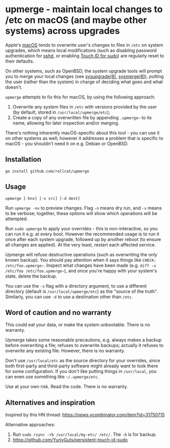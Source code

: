 # upmerge - maintain local changes to /etc on macOS (and maybe other systems) across upgrades

Apple's [macOS](https://www.apple.com/macos/) tends to overwrite user's changes to files
in `/etc` on system upgrades, which means local modifications (such as disabling
password authentication for [sshd](https://man.openbsd.org/sshd_config.5), or enabling
[Touch ID for sudo](https://duckduckgo.com/?q=macos+pam_tid.so)) are regularly reset to
their defaults.

On other systems, such as OpenBSD, the system upgrade tools will prompt you to merge
your local changes (see [sysupgrade(8)](https://man.openbsd.org/sysupgrade.8),
[sysmerge(8)](https://man.openbsd.org/sysmerge.8)), putting the user (rather than the
system) in charge of deciding what goes and what doesn't.

`upmerge` attempts to fix this for macOS, by using the following approach:

1. Overwrite any system files in `/etc` with versions provided by the user (by default,
   stored in `/usr/local/upmerge/etc`);
2. Create a copy of any overwritten file by appending `.upmerge~` to its name, allowing
   for later inspection and/or merging.

There's nothing inherently macOS-specific about this tool - you can use it on other
systems as well; however it addresses a problem that is specific to macOS - you
shouldn't need it on e.g. Debian or OpenBSD.

## Installation

    go install github.com/rollcat/upmerge

## Usage

    upmerge [-hnv] [-s src] [-d dest]

Run `upmerge -nv` to preview changes. Flag `-n` means dry run, and `-v` means to be
verbose; together, these options will show which operations will be attempted.

Run `sudo upmerge` to apply your overrides - this is non-interactive, so you can run it
e.g. at every boot. However the recommended usage is to run it once after each system
upgrade, followed up by another reboot (to ensure all changes are applied). At the very
least, restart each affected service.

Upmerge will refuse destructive operations (such as overwriting the only known
backup). You should pay attention when it says things like `CHECK: /etc/foo.upmerge~`.
Inspect what changes have been made (e.g. `diff -u /etc/foo /etc/foo.upmerge~`), and once
you're happy with your system's state, delete the backup.

You can use the `-s` flag with a directory argument, to use a different directory
(default is `/usr/local/upmerge/etc`) as the "source of the truth". Similarly, you can
use `-d` to use a destination other than `/etc`.

## Word of caution and no warranty

This could eat your data, or make the system unbootable. There is no warranty.

Upmerge takes some reasonable precautions, e.g. always makes a backup before overwriting
a file; refuses to overwrite backups; actually it refuses to overwrite any existing
file. However, there is no warranty.

Don't use `/usr/local/etc` as the source directory for your overrides, since both
first-party and third-party software might already want to look there for some
configuration. If you don't like putting things in `/usr/local`, you can even use
something like `~/.upmerge/etc`.

Use at your own risk. Read the code. There is no warranty.

## Alternatives and inspiration

Inspired by this HN thread: <https://news.ycombinator.com/item?id=31750715>

Alternative approaches:

1. Run `sudo rsync -rb /usr/local/my-etc/ /etc/`. The `-b` is for backup.
2. <https://github.com/YuriyGuts/persistent-touch-id-sudo>
